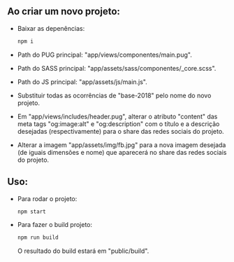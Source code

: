 ## Ao criar um novo projeto:
- Baixar as depenências: 
    ```bash
    npm i
    ```

- Path do PUG principal: "app/views/componentes/main.pug".

- Path do SASS principal: "app/assets/sass/componentes/_core.scss".

- Path do JS principal: "app/assets/js/main.js".

- Substituir todas as ocorrências de "base-2018" pelo nome do novo projeto.

- Em "app/views/includes/header.pug", alterar o atributo "content" das meta tags "og:image:alt" e "og:description" com o título e a descrição desejadas (respectivamente) para o share das redes sociais do projeto.

- Alterar a imagem "app/assets/img/fb.jpg" para a nova imagem desejada (de iguais dimensões e nome) que aparecerá no share das redes sociais do projeto.


## Uso:
- Para rodar o projeto:
    ```bash
    npm start
    ```

- Para fazer o build projeto:
    ```bash
    npm run build
    ```
    O resultado do build estará em "public/build".
